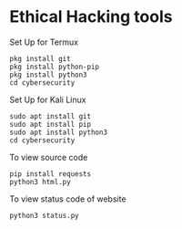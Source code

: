 # Ethical Hacking tools


Set Up for Termux
```
pkg install git
pkg install python-pip
pkg install python3
cd cybersecurity
```

Set Up for Kali Linux
```
sudo apt install git
sudo apt install pip
sudo apt install python3
cd cybersecurity
```


To view source code
```
pip install requests
python3 html.py
```

To view status code of website
```
python3 status.py
```
